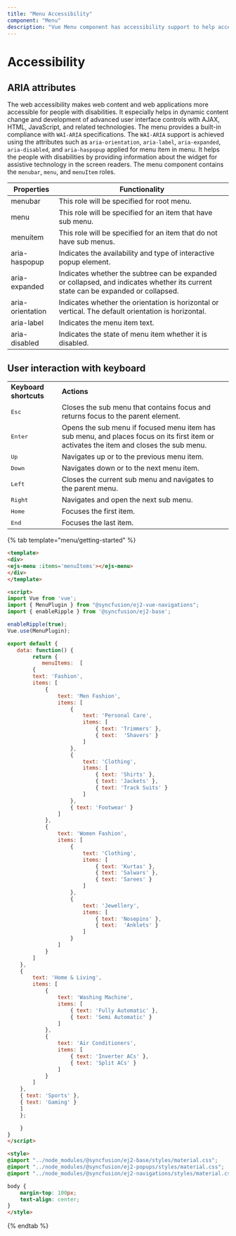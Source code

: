```yaml
---
title: "Menu Accessibility"
component: "Menu"
description: "Vue Menu component has accessibility support to help access the features via keyboard, on-screen readers, or other assistive technology devices."
---
```


# Accessibility

## ARIA attributes

The web accessibility makes web content and web applications more accessible for people with disabilities. It especially helps in dynamic content change and development of advanced user interface controls with AJAX, HTML, JavaScript, and related technologies.
The menu provides a built-in compliance with `WAI-ARIA` specifications. The `WAI-ARIA` support is achieved using the attributes such as `aria-orientation`, `aria-label`, `aria-expanded`, `aria-disabled`, and `aria-haspopup` applied for menu item in
menu. It helps the people with disabilities by providing information about the widget for assistive technology in the screen readers. The menu component contains the `menubar`, `menu`, and `menuItem` roles.

| Properties | Functionality |
| ------------ | ----------------------- |
| menubar | This role will be specified for root menu. |
| menu | This role will be specified for an item that have sub menu. |
| menuitem | This role will be specified for an item that do not have sub menus. |
| aria-haspopup | Indicates the availability and type of interactive popup element. |
| aria-expanded | Indicates whether the subtree can be expanded or collapsed, and indicates whether its current state can be expanded or collapsed. |
| aria-orientation | Indicates whether the orientation is horizontal or vertical. The default orientation is horizontal. |
| aria-label | Indicates the menu item text. |
| aria-disabled | Indicates the state of menu item whether it is disabled. |

## User interaction with keyboard

<!-- markdownlint-disable MD033 -->
<table>
<tr>
<td>
<b>Keyboard shortcuts</b></td><td>
<b>Actions</b></td></tr>
<tr>
<td>
<kbd>Esc</kbd></td><td>
Closes the sub menu that contains focus and returns focus to the parent element.</td></tr>
<tr>
<td>
<kbd>Enter</kbd></td><td>
Opens the sub menu if focused menu item has sub menu, and places focus on its first item or activates the item and closes the sub menu.</td></tr>
<tr>
<td>
<kbd>Up</kbd></td><td>
Navigates up or to the previous menu item.</td></tr>
<tr>
<td>
<kbd>Down</kbd></td><td>
Navigates down or to the next menu item.</td></tr>
<tr>
<td>
<kbd>Left</kbd></td><td>
Closes the current sub menu and navigates to the parent menu.</td></tr>
<tr>
<td>
<kbd>Right</kbd></td><td>
Navigates and open the next sub menu.</td></tr>
<tr>
<td>
<kbd>Home</kbd></td><td>
Focuses the first item.</td></tr>
<tr>
<td>
<kbd>End</kbd></td><td>
Focuses the last item.</td></tr>
</table>

{% tab template="menu/getting-started" %}

```html
<template>
<div>
<ejs-menu :items='menuItems'></ejs-menu>
</div>
</template>

<script>
import Vue from 'vue';
import { MenuPlugin } from "@syncfusion/ej2-vue-navigations";
import { enableRipple } from '@syncfusion/ej2-base';

enableRipple(true);
Vue.use(MenuPlugin);

export default {
   data: function() {
        return {
           menuItems:  [
        {
        text: 'Fashion',
        items: [
            {
                text: 'Men Fashion',
                items: [
                    {
                        text: 'Personal Care',
                        items: [
                            { text: 'Trimmers' },
                            { text:  'Shavers' }
                        ]
                    },
                    {
                        text: 'Clothing',
                        items: [
                            { text: 'Shirts' },
                            { text: 'Jackets' },
                            { text: 'Track Suits' }
                        ]
                    },
                    { text: 'Footwear' }
                ]
            },
            {
                text: 'Women Fashion',
                items: [
                    {
                        text: 'Clothing',
                        items: [
                            { text: 'Kurtas' },
                            { text: 'Salwars' },
                            { text: 'Sarees' }
                        ]
                    },
                    {
                        text: 'Jewellery',
                        items: [
                            { text: 'Nosepins' },
                            { text:  'Anklets' }
                        ]
                    }
                ]
            }
        ]
    },
    {
        text: 'Home & Living',
        items: [
            {
                text: 'Washing Machine',
                items: [
                    { text: 'Fully Automatic' },
                    { text: 'Semi Automatic' }
                ]
            },
            {
                text: 'Air Conditioners',
                items: [
                    { text: 'Inverter ACs' },
                    { text: 'Split ACs' }
                ]
            }
        ]
    },
    { text: 'Sports' },
    { text: 'Gaming' }
    ]
    };

    }
}
</script>

<style>
@import "../node_modules/@syncfusion/ej2-base/styles/material.css";
@import "../node_modules/@syncfusion/ej2-popups/styles/material.css";
@import "../node_modules/@syncfusion/ej2-navigations/styles/material.css";

body {
    margin-top: 100px;
    text-align: center;
}
</style>
```

{% endtab %}
